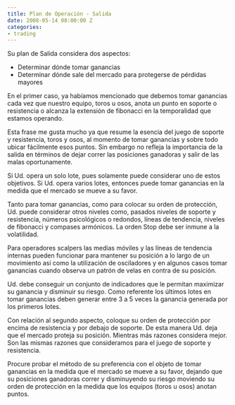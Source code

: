 ```yaml
---
title: Plan de Operación - Salida
date: 2008-05-14 08:00:00 Z
categories:
- trading
---
```


Su plan de Salida considera dos aspectos:

- Determinar dónde tomar ganancias
- Determinar dónde sale del mercado para protegerse de pérdidas mayores

En el primer caso, ya habíamos mencionado que debemos tomar ganancias cada vez que nuestro equipo, toros u osos, anota un punto en soporte o resistencia o alcanza la extensión de fibonacci en la temporalidad que estamos operando.

Esta frase me gusta mucho ya que resume la esencia del juego de soporte y resistencia, toros y osos, al momento de tomar ganancias y sobre todo ubicar fácilmente esos puntos. Sin embargo no refleja la importancia de la salida en términos de dejar correr las posiciones ganadoras y salir de las malas oportunamente.

Si Ud. opera un solo lote, pues solamente puede considerar uno de estos objetivos. Si Ud. opera varios lotes, entonces puede tomar ganancias en la medida que el mercado se mueve a su favor.

Tanto para tomar ganancias, como para colocar su orden de protección, Ud. puede considerar otros niveles como, pasados niveles de soporte y resistencia, números psicológicos o redondos, líneas de tendencia, niveles de fibonacci y compases armónicos. La orden Stop debe ser inmune a la volatilidad.

Para operadores scalpers las medias móviles y las líneas de tendencia internas pueden funcionar para mantener su posición a lo largo de un movimiento así como la utilización de osciladores y en algunos casos tomar ganancias cuando observa un patrón de velas en contra de su posición.

Ud. debe conseguir un conjunto de indicadores que le permitan maximizar su ganancia y disminuir su riesgo. Como referente los últimos lotes en tomar ganancias deben generar entre 3 a 5 veces la ganancia generada por los primeros lotes.

Con relación al segundo aspecto, coloque su orden de protección por encima de resistencia y por debajo de soporte. De esta manera Ud. deja que el mercado proteja su posición. Mientras más razones considera mejor. Son las mismas razones que consideramos para el juego de soporte y resistencia.

Procure probar el método de su preferencia con el objeto de tomar ganancias en la medida que el mercado se mueve a su favor, dejando que su posiciones ganadoras correr y disminuyendo su riesgo moviendo su orden de protección en la medida que los equipos (toros u osos)  anotan puntos.
